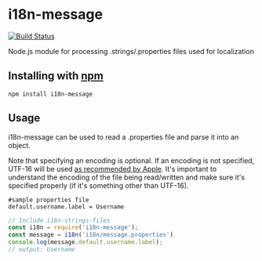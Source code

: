 i18n-message
==================

[![Build Status](https://travis-ci.org/justinklemm/i18n-strings-files.png)](https://travis-ci.org/justinklemm/i18n-strings-files)

Node.js module for processing .strings/.properties files used for localization

## Installing with [npm](http://npmjs.org/)

```
npm install i18n-message
```

## Usage

i18n-message can be used to read a .properties file and parse it into an object.

Note that specifying an encoding is optional. If an encoding is not specified, UTF-16 will be used [as recommended by Apple](https://developer.apple.com/library/mac/documentation/macosx/conceptual/bpinternational/Articles/StringsFiles.html). It's important to understand the encoding of the file being read/written and make sure it's specified properly (if it's something other than UTF-16).
```properties
#sample properties file
default.username.label = Username
```
```js
// Include i18n-strings-files
const i18n = require('i18n-message');
const message = i18n('i18n/message.properties')
console.log(message.default.username.label);
// output: Username
```